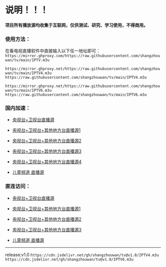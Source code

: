 # 说明！！！
#### 项目所有播放源均收集于互联网，仅供**测试、研究、学习使用**，不得**商用**。

### 使用方法：

  在看电视直播软件中直接输入以下任一地址即可：
  `https://mirror.ghproxy.com/https://raw.githubusercontent.com/shangzhouwan/tv/main/IPTV.m3u`

  `https://mirror.ghproxy.net/https://raw.githubusercontent.com/shangzhouwan/tv/main/IPTV4.m3u
  https://raw.githubusercontent.com/shangzhouwan/tv/main/IPTV4.m3u`


  `https://mirror.ghproxy.net/https://raw.githubusercontent.com/shangzhouwan/tv/main/IPTV6.m3u
  https://raw.githubusercontent.com/shangzhouwan/tv/main/IPTV6.m3u`
  
### 国内加速：


- [央视台+卫视台直播源](https://mirror.ghproxy.com/https://raw.githubusercontent.com/shangzhouwan/tv/main/home.m3u8)

- [央视台+卫视台+其他地方台直播源1](https://mirror.ghproxy.com/https://raw.githubusercontent.com/shangzhouwan/tv/main/home2.m3u8)

- [央视台+卫视台+其他地方台直播源2](https://mirror.ghproxy.com/https://raw.githubusercontent.com/shangzhouwan/tv/main/IPTV.m3u)

- [央视台+卫视台+其他地方台直播源3](https://mirror.ghproxy.com/https://raw.githubusercontent.com/shangzhouwan/tv/main/IPTV4.m3u)

- [央视台+卫视台+其他地方台直播源4](https://mirror.ghproxy.com/https://raw.githubusercontent.com/shangzhouwan/tv/main/IPTV6.m3u)

- [儿童频道 直播源](https://mirror.ghproxy.com/https://raw.githubusercontent.com/shangzhouwan/tv/main/children.m3u)

### 直连访问：

- [央视台+卫视台直播源](https://raw.githubusercontent.com/shangzhouwan/tv/main/home.m3u8)

- [央视台+卫视台+其他地方台直播源1](https://raw.githubusercontent.com/shangzhouwan/tv/main/home2.m3u8)

- [央视台+卫视台+其他地方台直播源2](https://raw.githubusercontent.com/shangzhouwan/tv/main/IPTV4.m3u)

- [央视台+卫视台+其他地方台直播源3](https://raw.githubusercontent.com/shangzhouwan/tv/main/IPTV6.m3u)

- [儿童频道 直播源](https://raw.githubusercontent.com/shangzhouwan/tv/main/children.m3u)

-------------
release:v1.0
`https://cdn.jsdelivr.net/gh/shangzhouwan/tv@v1.0/IPTV4.m3u`
`https://cdn.jsdelivr.net/gh/shangzhouwan/tv@v1.0/IPTV6.m3u`

<!--
## Star History
<a href='https://star-history.com/#skddyj/iptv&Date'>
<picture>
<source media='(prefers-color-scheme: dark)' srcset='https://api.star-history.com/svg?repos=shangzhouwan/tv&type=Date&theme=dark' />
<source media='(prefers-color-scheme: light)' srcset='https://api.star-history.com/svg?repos=shangzhouwan/tv&type=Date' />
<img alt='Star History Chart' src='https://api.star-history.com/svg?repos=shangzhouwan/tv&type=Date' />
</picture>
</a>
-->
